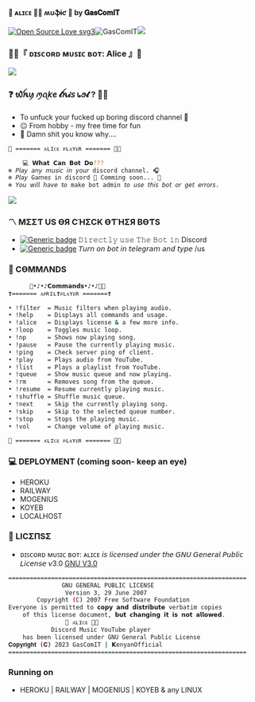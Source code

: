#### 🍑 ᴀʟɪᴄᴇ 💃🏽 ʍʊֆɨƈ 🍃 by 𝐆𝐚𝐬𝐂𝐨𝐦𝐈𝐓

[![Open Source Love svg3](https://badges.frapsoft.com/os/v3/open-source.svg?v=103)](https://github.com/ellerbrock/open-source-badges/)<img align="centre" src="https://img.shields.io/badge/Made%20for-VSCode-1f425f.svg" alt="GasComIT"/><img align="centre" src="https://img.shields.io/badge/Maintained%3F-yes-green.svg"/>

### 💃🏽『 ᴅɪꜱᴄᴏʀᴅ ᴍᴜꜱɪᴄ ʙᴏᴛ: Alice 』🍑


<p align="left"><img img src="https://i.postimg.cc/sXLzq8k1/Alice.jpg" /></p>

### ❓ ​᭙​ꫝ​ꪗ ​ꪑꪖ𝘬​ꫀ 𝓽​ꫝ𝓲𝘴 ​᥇​ꪮ𝓽 ? 💃🏽
- To unfuck your fucked up boring discord channel 🥴
- 😐 From hobby - my free time for fun
- 🙂 Damn shit you know why....

```sh
🍑 ======= ᴀʟɪᴄᴇ ᴘʟᴀʏᴇʀ ======= 💃🏽

    💻 𝗪𝗵𝗮𝘁 𝗖𝗮𝗻 𝗕𝗼𝘁 𝗗𝗼???
❄️ 𝘗𝘭𝘢𝘺 𝘢𝘯𝘺 𝘮𝘶𝘴𝘪𝘤 𝘪𝘯 𝘺𝘰𝘶𝘳 discord channel. 🎧
❄️ 𝘗𝘭𝘢𝘺 Ga𝘮e𝘴 in discord 🍃 Comming soon... 🚀
❄️ 𝘠𝘰𝘶 𝘸𝘪𝘭𝘭 𝘩𝘢𝘷𝘦 𝘵𝘰 make bot admin 𝘵𝘰 𝘶𝘴𝘦 𝘵𝘩𝘪𝘴 𝘣𝘰𝘵 𝘰𝘳 𝘨𝘦𝘵 𝘦𝘳𝘳𝘰𝘳𝘴.

```
<p align="left"><img img src="https://i.postimg.cc/sXLzq8k1/Alice.jpg" /></p>


### 〽️ MΣΣƬ US ӨЯ CΉΣCK ӨƬΉΣЯ BӨƬS

- [![Generic badge](https://img.shields.io/badge/🍑Alice_Priority_Speaker💃🏽-red.svg)](https://discord.com/api/oauth2/authorize?client_id=893513011627692072&permissions=8&scope=bot)
  𝙳𝚒𝚛𝚎𝚌𝚝𝚕𝚢 𝚞𝚜𝚎 𝚃𝚑𝚎 𝙱𝚘𝚝 𝚒𝚗 Discord
- [![Generic badge](https://img.shields.io/badge/GasComIT-Vïå_Alice_ßð†-orange.svg)](https://t.me/gascomit_bot) 𝘛𝘶𝘳𝘯 𝘰𝘯 𝘣𝘰𝘵 𝘪𝘯 𝘵𝘦𝘭𝘦𝘨𝘳𝘢𝘮 𝘢𝘯𝘥 𝘵𝘺𝘱𝘦 /us

### 📂 CӨMMΛNDS

```sh
      🍑•♪•♪𝗖𝗼𝗺𝗺𝗮𝗻𝗱𝘀•♪•♪💃🏽
❣️======= ᴀᴘʀɪʟ❣️ᴘʟᴀʏᴇʀ =======❣️

• !filter  = Music filters when playing audio.
• !help    = Displays all commands and usage.
• !alice   = Displays license & a few more info.
• !loop    = Toggles music loop.
• !np      = Shows now playing song.
• !pause   = Pause the currently playing music.
• !ping    = Check server ping of client.
• !play    = Plays audio from YouTube.
• !list    = Plays a playlist from YouTube.
• !queue   = Show music queue and now playing.
• !rm      = Removes song from the queue.
• !resume  = Resume currently playing music.
• !shuffle = Shuffle music queue.
• !next    = Skip the currently playing song.
• !skip    = Skip to the selected queue number.
• !stop    = Stops the playing music.
• !vol     = Change volume of playing music.

🍑 ======= ᴀʟɪᴄᴇ ᴘʟᴀʏᴇʀ ======= 💃🏽
```
### 💻 DEPLOYMENT (coming soon- keep an eye)
- HEROKU 
- RAILWAY
- MOGENIUS
- KOYEB
- LOCALHOST
### 📜 LICΣПSΣ

- ᴅɪꜱᴄᴏʀᴅ ᴍᴜꜱɪᴄ ʙᴏᴛ: ᴀʟɪᴄᴇ 𝘪𝘴 𝘭𝘪𝘤𝘦𝘯𝘴𝘦𝘥 𝘶𝘯𝘥𝘦𝘳 𝘵𝘩𝘦 𝘎𝘕𝘜 𝘎𝘦𝘯𝘦𝘳𝘢𝘭 𝘗𝘶𝘣𝘭𝘪𝘤 𝘓𝘪𝘤𝘦𝘯𝘴𝘦 𝘷3.0 [GNU V3.0](https://github.com/GasComIT/Alice/blob/main/LICENSE)

```sh
===================================================================
               GNU GENERAL PUBLIC LICENSE
                Version 3, 29 June 2007
        Copyright (C) 2007 Free Software Foundation
Everyone is permitted to 𝗰𝗼𝗽𝘆 𝗮𝗻𝗱 𝗱𝗶𝘀𝘁𝗿𝗶𝗯𝘂𝘁𝗲 verbatim copies
    of this license document, 𝗯𝘂𝘁 𝗰𝗵𝗮𝗻𝗴𝗶𝗻𝗴 𝗶𝘁 𝗶𝘀 𝗻𝗼𝘁 𝗮𝗹𝗹𝗼𝘄𝗲𝗱.
                🍑 ᴀʟɪᴄᴇ 💃🏽
            Discord Music YouTube player
    has been licensed under GNU General Public License
𝐂𝐨𝐩𝐲𝐫𝐢𝐠𝐡𝐭 (𝐂) 2023 GasComIT | 𝗞enyanOfficial 
===================================================================
```

### Running on
- HEROKU | RAILWAY | MOGENIUS | KOYEB & any LINUX

